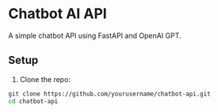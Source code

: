 # Chatbot AI API

A simple chatbot API using FastAPI and OpenAI GPT.

## Setup

1. Clone the repo:
```bash
git clone https://github.com/yourusername/chatbot-api.git
cd chatbot-api
